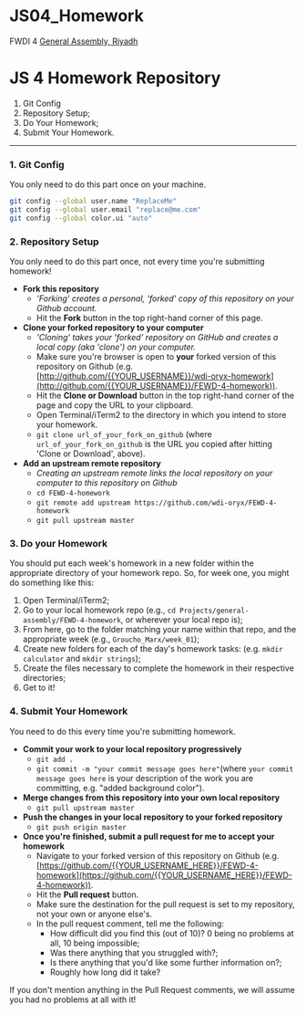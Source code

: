 # JS04_Homework

FWDI 4 [General Assembly, Riyadh](https://generalassemb.ly/riyadh)
# JS 4 Homework Repository

1. Git Config
2. Repository Setup;
3. Do Your Homework;
4. Submit Your Homework.

___

### 1. Git Config

You only need to do this part once on your machine.

```sh
git config --global user.name "ReplaceMe"
git config --global user.email "replace@me.com"
git config --global color.ui "auto"
```

### 2. Repository Setup

You only need to do this part once, not every time you're submitting homework!

- **Fork this repository**
    + *'Forking' creates a personal, 'forked' copy of this repository on your Github account.*
    + Hit the **Fork** button in the top right-hand corner of this page.
- **Clone your forked repository to your computer**
    + *'Cloning' takes your 'forked' repository on GitHub and creates a local copy (aka 'clone') on your computer.*
    + Make sure you're browser is open to **your** forked version of this repository on Github (e.g. [http://github.com/{{YOUR_USERNAME}}/wdi-oryx-homework](http://github.com/{{YOUR_USERNAME}}/FEWD-4-homework)).
    + Hit the **Clone or Download** button in the top right-hand corner of the page and copy the URL to your clipboard.
    + Open Terminal/iTerm2 to the directory in which you intend to store your homework.
    + `git clone url_of_your_fork_on_github` (where `url_of_your_fork_on_github` is the URL you copied after hitting 'Clone or Download', above).
- **Add an upstream remote repository**
    +  *Creating an upstream remote links the local repository on your computer to this repository on Github*
    + `cd FEWD-4-homework`
    + `git remote add upstream https://github.com/wdi-oryx/FEWD-4-homework`
    + `git pull upstream master`

### 3. Do your Homework

You should put each week's homework in a new folder within the appropriate directory of your homework repo. So, for week one, you might do something like this:

1. Open Terminal/iTerm2;
2. Go to your local homework repo (e.g., `cd Projects/general-assembly/FEWD-4-homework`, or wherever your local repo is);
3. From here, go to the folder matching your name within that repo, and the appropriate week (e.g., `Groucho_Marx/week_01`);
4. Create new folders for each of the day's homework tasks: (e.g. `mkdir calculator` and `mkdir strings`);
5. Create the files necessary to complete the homework in their respective directories;
6. Get to it!

### 4. Submit Your Homework

You need to do this every time you're submitting homework.

- **Commit your work to your local repository progressively**
    + `git add .`
    + `git commit -m "your commit message goes here"`(where `your commit message goes here` is your description of the work you are committing, e.g. "added background color").
- **Merge changes from this repository into your own local repository**
    + `git pull upstream master`
- **Push the changes in your local repository to your forked repository**
    + `git push origin master`
- **Once you're finished, submit a pull request for me to accept your homework**
    + Navigate to your forked version of this repository on Github (e.g. [https://github.com/{{YOUR_USERNAME_HERE}}/FEWD-4-homework](https://github.com/{{YOUR_USERNAME_HERE}}/FEWD-4-homework)).
    + Hit the **Pull request** button.
    + Make sure the destination for the pull request is set to my repository, not your own or anyone else's.
    - In the pull request comment, tell me the following:
        + How difficult did you find this (out of 10)? 0 being no problems at all, 10 being impossible;
        + Was there anything that you struggled with?;
        + Is there anything that you'd like some further information on?;
        + Roughly how long did it take?

If you don't mention anything in the Pull Request comments, we will assume you had no problems at all with it!
